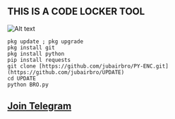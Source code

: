 ## THIS IS A CODE LOCKER TOOL
![Alt text](https://github.com/jubairbro/Imgs/blob/main/Screenshot_2024-02-23-21-04-05-75_84d3000e3f4017145260f7618db1d683.jpg)

```
pkg update ; pkg upgrade
pkg install git
pkg install python
pip install requests
git clone [https://github.com/jubairbro/PY-ENC.git](https://github.com/jubairbro/UPDATE)
cd UPDATE
python BRO.py
```
## [Join Telegram](https://t.me/jubairff)
